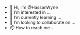 - 👋 Hi, I’m @HassanWyne
- 👀 I’m interested in ...
- 🌱 I’m currently learning ...
- 💞️ I’m looking to collaborate on ...
- 📫 How to reach me ...

<!---
HassanWyne/HassanWyne is a ✨ special ✨ repository because its `README.md` (this file) appears on your GitHub profile.
You can click the Preview link to take a look at your changes.
--->
